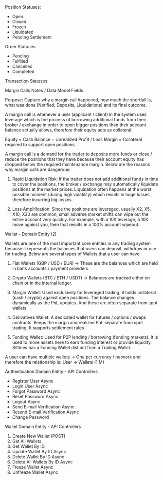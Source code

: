 Position Statuses: 
- Open
- Closed
- Frozen
- Liquidated
- Pending Settlement

Order Statuses:
- Pending
- Fulfilled
- Cancelled
- Completed

Transaction Statuses:


Margin Calls Notes / Data Model Fields

Purpose: Capture why a margin call happened, how much the shortfall is,
what was done (Notified, Deposits, Liquidations) and its final outcome.

A margin call is whenever a user (applicant / client) in the system uses leverage which is the process of borrowing additional funds from their broker / exchange in order to open bigger positions than their account balance actually allows, therefore their equity acts as collateral.

Equity = Cash Balance + Unrealized Profit / Loss
Margin = Collateral required to support open positions.

A margin call is a demand for the trader to deposits more funds or close / reduce the positions that they have because their account equity has dropped below the required maintenance margin. Below are the reasons why margin calls are dangerous:

1. Rapid Liquidation Risk: If the trader does not add additional funds in time to cover the positions, the broker / exchange may automatically liquidate positions at the market prices. Liquidation often happens at the worst possible moment (during high volatility) which results in huge losses, therefore incurring big losses.

2. Loss Amplification: Since the positions are leveraged, usually X2, X5, X10, X30 are common, small adverse market shifts can wipe out the entire account very quickly. For example, with a 10X leverage, a 10X move against you, then that results in a 100% account wipeout.

Wallet - Domain Entity (2)

Wallets are one of the most important core entities in any trading system because it represents the balances that users can deposit, withdraw or use for trading. Below are several types of Wallets that a user can have:

1. Fiat Wallets (GBP / USD / EUR) -> These are the balances which are held in bank accounts / payment providers.

2. Crypto Wallets (BTC / ETH / USDT) -> Balances are tracked either on chain or in the internal ledger.

3. Margin Wallet: Used exclusively for leveraged trading, it holds collateral (cash / crypto) against open positions. The balance changes dynamically as the PnL updates. And these are often separate from spot wallets.

4. Derivatives Wallet: A dedicated wallet for futures / options / swaps contracts. Keeps the margin and realized PnL separate from spot trading. It supports settlement rules

5. Funding Wallet: Used for P2P lending / borrowing (funding markets). It is used to move assets here to earn funding interest or provide liquidity. Bitfines has a Funding Wallet distinct from a Trading Wallet.

A user can have multiple wallets -> One per currency / network and therefore the relationship is: User -> Wallets (1:M)

Authentication Domain Entity - API Controllers
- Register User Async
- Login User Async
- Forgot Password Async
- Reset Password Async
- Logout Async
- Send E-mail Verification Async
- Resend E-mail Verification Async
- Change Password

Wallet Domain Entity - API Controllers

1. Create New Wallet (POST)
2. Get All Wallets
3. Get Wallet By ID
4. Update Wallet By ID Async
5. Delete Wallet By ID Async
6. Delete All Wallets By ID Async
7. Freeze Wallet Async
8. Unfreeze Wallet Async
